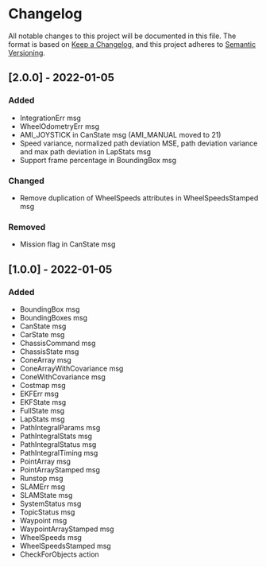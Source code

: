 # Changelog
All notable changes to this project will be documented in this file.
The format is based on [Keep a Changelog](https://keepachangelog.com/en/1.0.0/),
and this project adheres to [Semantic Versioning](https://semver.org/spec/v2.0.0.html).

## [2.0.0] - 2022-01-05
### Added
- IntegrationErr msg
- WheelOdometryErr msg
- AMI_JOYSTICK in CanState msg (AMI_MANUAL moved to 21)
- Speed variance, normalized path deviation MSE, path deviation variance and max path deviation in LapStats msg
- Support frame percentage in BoundingBox msg
### Changed
- Remove duplication of WheelSpeeds attributes in WheelSpeedsStamped msg
### Removed
- Mission flag in CanState msg

## [1.0.0] - 2022-01-05
### Added
- BoundingBox msg
- BoundingBoxes msg
- CanState msg
- CarState msg
- ChassisCommand msg
- ChassisState msg
- ConeArray msg
- ConeArrayWithCovariance msg
- ConeWithCovariance msg
- Costmap msg
- EKFErr msg
- EKFState msg
- FullState msg
- LapStats msg
- PathIntegralParams msg
- PathIntegralStats msg
- PathIntegralStatus msg
- PathIntegralTiming msg
- PointArray msg
- PointArrayStamped msg
- Runstop msg
- SLAMErr msg
- SLAMState msg
- SystemStatus msg
- TopicStatus msg
- Waypoint msg
- WaypointArrayStamped msg
- WheelSpeeds msg
- WheelSpeedsStamped msg
- CheckForObjects action
